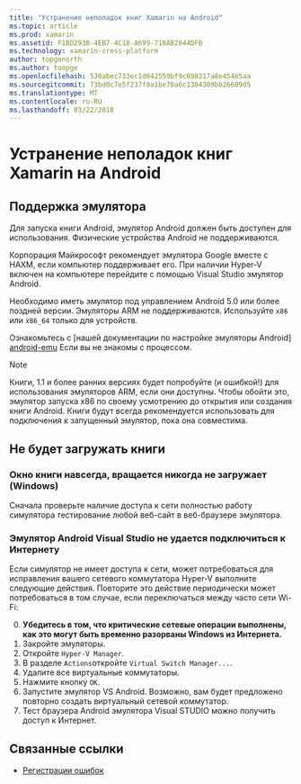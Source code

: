 ```yaml
---
title: "Устранение неполадок книг Xamarin на Android"
ms.topic: article
ms.prod: xamarin
ms.assetid: F1BD293B-4EB7-4C18-A699-718AB2844DFB
ms.technology: xamarin-cross-platform
author: topgenorth
ms.author: toopge
ms.openlocfilehash: 530abec733ec1d842559bf9c898217a8e45465aa
ms.sourcegitcommit: 73bd0c7e5f237f0a1be70a6c1384309bb26609d5
ms.translationtype: MT
ms.contentlocale: ru-RU
ms.lasthandoff: 03/22/2018
---
```

# <a name="troubleshooting-xamarin-workbooks-on-android"></a>Устранение неполадок книг Xamarin на Android

## <a name="emulator-support"></a>Поддержка эмулятора

Для запуска книги Android, эмулятор Android должен быть доступен для использования. Физические устройства Android не поддерживаются.

Корпорация Майкрософт рекомендует эмулятора Google вместе с HAXM, если компьютер поддерживает его.
При наличии Hyper-V включен на компьютере перейдите с помощью Visual Studio эмулятор Android.

Необходимо иметь эмулятор под управлением Android 5.0 или более поздней версии. Эмуляторы ARM не поддерживаются. Используйте `x86` или `x86_64` только для устройств.

Ознакомьтесь с [нашей документации по настройке эмуляторы Android] [ android-emu] Если вы не знакомы с процессом.

> [!NOTE]
> Книги, 1.1 и более ранних версиях будет попробуйте (и ошибкой!) для использования эмуляторов ARM, если они доступны. Чтобы обойти это, эмулятор запуска x86 по своему усмотрению до открытия или создания книги Android. Книги будут всегда рекомендуется использовать для подключения к запущенный эмулятор, пока она совместима.

## <a name="workbooks-wont-load"></a>Не будет загружать книги

### <a name="workbook-window-spins-forever-never-loads-windows"></a>Окно книги навсегда, вращается никогда не загружает (Windows)

Сначала проверьте наличие доступа к сети полностью работу симулятора тестирование любой веб-сайт в веб-браузере эмулятора.

### <a name="visual-studio-android-emulator-cannot-connect-to-the-internet"></a>Эмулятор Android Visual Studio не удается подключиться к Интернету

Если симулятор не имеет доступа к сети, может потребоваться для исправления вашего сетевого коммутатора Hyper-V выполните следующие действия. Повторите это действие периодически может потребоваться в том случае, если переключаться между часто сети Wi-Fi:

0. **Убедитесь в том, что критические сетевые операции выполнены, как это могут быть временно разорваны Windows из Интернета.**
1. Закройте эмуляторы.
2. Откройте `Hyper-V Manager`.
3. В разделе `Actions`откройте `Virtual Switch Manager...`.
4. Удалите все виртуальные коммутаторы.
5. Нажмите кнопку `OK`.
6. Запустите эмулятор VS Android. Возможно, вам будет предложено повторно создать виртуальный сетевой коммутатор.
7. Тест браузера Android эмулятора Visual STUDIO можно получить доступ к Интернет.

[android-emu]: https://developer.xamarin.com/guides/android/deployment,_testing,_and_metrics/debug-on-emulator/


## <a name="related-links"></a>Связанные ссылки

- [Регистрации ошибок](~/tools/workbooks/install.md#reporting-bugs)
